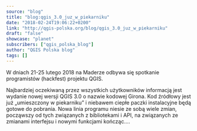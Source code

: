 ```yaml
---
source: "blog"
title: "blog:qgis_3.0_juz_w_piekarniku"
date: "2018-02-24T19:06:22+0200"
link: "http://qgis-polska.org/blog/qgis_3.0_juz_w_piekarniku"
draft: "false"
showcase: "planet"
subscribers: ["qgis_polska_blog"]
author: "QGIS Polska blog"
tags: []
---
```


W dniach 21-25 lutego 2018 na Maderze odbywa się spotkanie programistów (hackfest) projektu QGIS. 

Najbardziej oczekiwaną przez wszystkich użytkowników informacją jest wydanie nowej wersji QGIS 3.0 o nazwie kodowej Girona. 
Kod źródłowy jest już „umieszczony w piekarniku” i niebawem ciepłe paczki instalacyjne będą gotowe do pobrania.
Nowa linia programu niesie ze sobą wiele zmian, począwszy od tych związanych z bibliotekami i API, na związanych ze zmianami interfejsu i nowymi funkcjami kończąc.…
